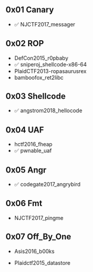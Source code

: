 ## 0x01 Canary

- ✅ NJCTF2017_messager

## 0x02 ROP

- DefCon2015_r0pbaby
- ✅ sniperoj_shellcode-x86-64
- PlaidCTF2013-ropasaurusrex
- bamboofox_ret2libc

## 0x03 Shellcode

- ✅ angstrom2018_hellocode

## 0x04 UAF

- hctf2016_fheap
- ✅ pwnable_uaf

## 0x05 Angr

- ✅ codegate2017_angrybird

## 0x06 Fmt

- NJCTF2017_pingme

## 0x07 Off_By_One

- Asis2016_b00ks

- Plaidctf2015_datastore

